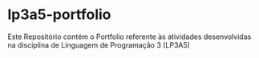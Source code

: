 # lp3a5-portfolio
Este Repositório contém o Portfolio referente às atividades desenvolvidas na disciplina de Linguagem de Programação 3 (LP3A5)
